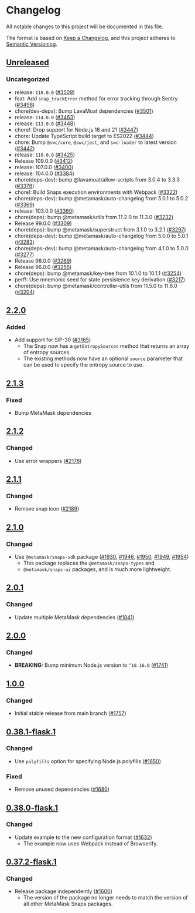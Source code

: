 # Changelog

All notable changes to this project will be documented in this file.

The format is based on [Keep a Changelog](https://keepachangelog.com/en/1.0.0/),
and this project adheres to [Semantic Versioning](https://semver.org/spec/v2.0.0.html).

## [Unreleased]

### Uncategorized

- release: `116.0.0` ([#3509](https://github.com/MetaMask/snaps/pull/3509))
- feat: Add `snap_trackError` method for error tracking through Sentry ([#3498](https://github.com/MetaMask/snaps/pull/3498))
- chore(dev-deps): Bump LavaMoat dependencies ([#3501](https://github.com/MetaMask/snaps/pull/3501))
- release: `114.0.0` ([#3463](https://github.com/MetaMask/snaps/pull/3463))
- release: `113.0.0` ([#3448](https://github.com/MetaMask/snaps/pull/3448))
- chore!: Drop support for Node.js 18 and 21 ([#3447](https://github.com/MetaMask/snaps/pull/3447))
- chore: Update TypeScript build target to ES2022 ([#3444](https://github.com/MetaMask/snaps/pull/3444))
- chore: Bump `@swc/core`, `@swc/jest`, and `swc-loader` to latest version ([#3442](https://github.com/MetaMask/snaps/pull/3442))
- release: `110.0.0` ([#3425](https://github.com/MetaMask/snaps/pull/3425))
- Release 109.0.0 ([#3412](https://github.com/MetaMask/snaps/pull/3412))
- release: 107.0.0 ([#3400](https://github.com/MetaMask/snaps/pull/3400))
- release: 104.0.0 ([#3384](https://github.com/MetaMask/snaps/pull/3384))
- chore(deps-dev): bump @lavamoat/allow-scripts from 3.0.4 to 3.3.3 ([#3378](https://github.com/MetaMask/snaps/pull/3378))
- chore!: Build Snaps execution environments with Webpack ([#3322](https://github.com/MetaMask/snaps/pull/3322))
- chore(deps-dev): bump @metamask/auto-changelog from 5.0.1 to 5.0.2 ([#3369](https://github.com/MetaMask/snaps/pull/3369))
- release: 103.0.0 ([#3360](https://github.com/MetaMask/snaps/pull/3360))
- chore(deps): bump @metamask/utils from 11.2.0 to 11.3.0 ([#3232](https://github.com/MetaMask/snaps/pull/3232))
- Release 99.0.0 ([#3309](https://github.com/MetaMask/snaps/pull/3309))
- chore(deps): bump @metamask/superstruct from 3.1.0 to 3.2.1 ([#3297](https://github.com/MetaMask/snaps/pull/3297))
- chore(deps-dev): bump @metamask/auto-changelog from 5.0.0 to 5.0.1 ([#3283](https://github.com/MetaMask/snaps/pull/3283))
- chore(deps-dev): bump @metamask/auto-changelog from 4.1.0 to 5.0.0 ([#3277](https://github.com/MetaMask/snaps/pull/3277))
- Release 98.0.0 ([#3269](https://github.com/MetaMask/snaps/pull/3269))
- Release 96.0.0 ([#3256](https://github.com/MetaMask/snaps/pull/3256))
- chore(deps): bump @metamask/key-tree from 10.1.0 to 10.1.1 ([#3254](https://github.com/MetaMask/snaps/pull/3254))
- perf!: Use mnemonic seed for state persistence key derivation ([#3217](https://github.com/MetaMask/snaps/pull/3217))
- chore(deps): bump @metamask/controller-utils from 11.5.0 to 11.6.0 ([#3204](https://github.com/MetaMask/snaps/pull/3204))

## [2.2.0]

### Added

- Add support for SIP-30 ([#3165](https://github.com/MetaMask/snaps/pull/3165))
  - The Snap now has a `getEntropySources` method that returns an array of
    entropy sources.
  - The existing methods now have an optional `source` parameter that can be
    used to specify the entropy source to use.

## [2.1.3]

### Fixed

- Bump MetaMask dependencies

## [2.1.2]

### Changed

- Use error wrappers ([#2178](https://github.com/MetaMask/snaps/pull/2178))

## [2.1.1]

### Changed

- Remove snap icon ([#2189](https://github.com/MetaMask/snaps/pull/2189))

## [2.1.0]

### Changed

- Use `@metamask/snaps-sdk` package ([#1930](https://github.com/MetaMask/snaps/pull/1930),
  [#1946](https://github.com/MetaMask/snaps/pull/1946), [#1950](https://github.com/MetaMask/snaps/pull/1950),
  [#1949](https://github.com/MetaMask/snaps/pull/1949), [#1954](https://github.com/MetaMask/snaps/pull/1954))
  - This package replaces the `@metamask/snaps-types` and
  - `@metamask/snaps-ui` packages, and is much more lightweight.

## [2.0.1]

### Changed

- Update multiple MetaMask dependencies ([#1841](https://github.com/MetaMask/snaps/pull/1841))

## [2.0.0]

### Changed

- **BREAKING:** Bump minimum Node.js version to `^18.16.0` ([#1741](https://github.com/MetaMask/snaps/pull/1741))

## [1.0.0]

### Changed

- Initial stable release from main branch ([#1757](https://github.com/MetaMask/snaps/pull/1757))

## [0.38.1-flask.1]

### Changed

- Use `polyfills` option for specifying Node.js polyfills ([#1650](https://github.com/MetaMask/snaps/pull/1650))

### Fixed

- Remove unused dependencies ([#1680](https://github.com/MetaMask/snaps/pull/1680))

## [0.38.0-flask.1]

### Changed

- Update example to the new configuration format ([#1632](https://github.com/MetaMask/snaps/pull/1632))
  - The example now uses Webpack instead of Browserify.

## [0.37.2-flask.1]

### Changed

- Release package independently ([#1600](https://github.com/MetaMask/snaps/pull/1600))
  - The version of the package no longer needs to match the version of all other
    MetaMask Snaps packages.

[Unreleased]: https://github.com/MetaMask/snaps/compare/@metamask/bip44-example-snap@2.2.0...HEAD
[2.2.0]: https://github.com/MetaMask/snaps/compare/@metamask/bip44-example-snap@2.1.3...@metamask/bip44-example-snap@2.2.0
[2.1.3]: https://github.com/MetaMask/snaps/compare/@metamask/bip44-example-snap@2.1.2...@metamask/bip44-example-snap@2.1.3
[2.1.2]: https://github.com/MetaMask/snaps/compare/@metamask/bip44-example-snap@2.1.1...@metamask/bip44-example-snap@2.1.2
[2.1.1]: https://github.com/MetaMask/snaps/compare/@metamask/bip44-example-snap@2.1.0...@metamask/bip44-example-snap@2.1.1
[2.1.0]: https://github.com/MetaMask/snaps/compare/@metamask/bip44-example-snap@2.0.1...@metamask/bip44-example-snap@2.1.0
[2.0.1]: https://github.com/MetaMask/snaps/compare/@metamask/bip44-example-snap@2.0.0...@metamask/bip44-example-snap@2.0.1
[2.0.0]: https://github.com/MetaMask/snaps/compare/@metamask/bip44-example-snap@1.0.0...@metamask/bip44-example-snap@2.0.0
[1.0.0]: https://github.com/MetaMask/snaps/compare/@metamask/bip44-example-snap@0.38.1-flask.1...@metamask/bip44-example-snap@1.0.0
[0.38.1-flask.1]: https://github.com/MetaMask/snaps/compare/@metamask/bip44-example-snap@0.38.0-flask.1...@metamask/bip44-example-snap@0.38.1-flask.1
[0.38.0-flask.1]: https://github.com/MetaMask/snaps/compare/@metamask/bip44-example-snap@0.37.2-flask.1...@metamask/bip44-example-snap@0.38.0-flask.1
[0.37.2-flask.1]: https://github.com/MetaMask/snaps/releases/tag/@metamask/bip44-example-snap@0.37.2-flask.1
